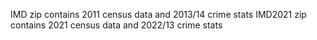 IMD zip contains 2011 census data and 2013/14 crime stats
IMD2021 zip contains 2021 census data and 2022/13 crime stats
